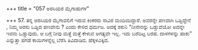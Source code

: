 +++
title = "057 ಅರಸಿಯರ ಮೈಗಾಹುಗಳ"

+++
57. ತನ್ನ ಅರಸಿಯರ ಮೈಗಾವಲಿಗೆ ಇರುವ ಕಿಂಕರರು ಸಾವಿರ ಮಂದಿಯಿದ್ದಾರೆ. ಅವರನ್ನೇ ಪಣವಾಗಿ ಒಡ್ಡಿದ್ದೇನೆ , ನಿಮ್ಮ ಅರಸು ಒಡ್ಡಿದ ಪಣವೇನು ? ಎಂದು ಕೇಳಿದ ಧರ್ಮಜ. ಅದಕ್ಕೆ ಶಕುನಿ “ನೀನೇನನ್ನು ಒಡ್ಡುವೆಯೋ ಅದನ್ನೇ ಇವನು ಒಡ್ಡುವುದು. ಆ ಬಗ್ಗೆ ನೀವು ಮತ್ತೆ ಮತ್ತೆ ಕೇಳುವ ಅಗತ್ಯವೇ ಇಲ್ಲ. ಇದು ಬರೆದಿಟ್ಟ ಬರಹ. ದಾಳಗಳನ್ನು ಹಾಕು”  ಎನ್ನುತ್ತಾ ಪಗಡೆ ಕಾಯಿಗಳನ್ನೆಲ್ಲ ಬೆರೆಸಿ ತಿವಿದಾಡಿದ. ಹೆಕ್ಕಳವಿಕ್ಕಿದ.